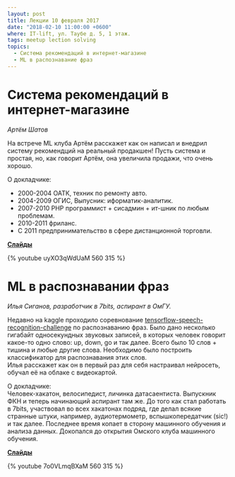```yaml
---
layout: post
title: Лекции 10 февраля 2017
date: "2018-02-10 11:00:00 +0600"
where: IT-lift, ул. Таубе д. 5, 1 этаж.
tags: meetup lection solving
topics:
  - Система рекомендаций в интернет-магазине
  - ML в распознавание фраз
---
```


# Система рекомендаций в интернет-магазине

_Артём Шатов_

На встрече ML клуба Артём расскажет как он написал и внедрил систему рекомендций на реальный продакшен! Пусть система и простая, но, как говорит Артём, она увеличила продажи, что очень хорошо.

О докладчике:  
- 2000-2004 ОАТК, техник по ремонту авто. 
- 2004-2009 ОГИС, Выпусник: иформатик-аналитик. 
- 2007-2010 PHP программист + сисадмин + ит-шник по любым проблемам. 
- 2010-2011 фриланс. 
- С 2011 предпринимательство в сфере дистанционной торговли.

**[Слайды](/assets/presentations/2018-02-10-recomendations-shatov-artem.pdf)**

{% youtube uyXO3qWdUaM 560 315 %}

# ML в распознавании фраз

_Илья Сиганов, разработчик в 7bits, аспирант в ОмГУ._

Недавно на kaggle проходило соревнование [tensorflow-speech-recognition-challenge](https://www.kaggle.com/c/tensorflow-speech-recognition-challenge#description) по распознаванию фраз. Было дано несколько гигабайт односекундных звуковых записей, в которых человек говорит какое-то одно слово: up, down, go и так далее. Всего было 10 слов + тишина и любые другие слова. Необходимо было построить классификатор для распознавания этих слов.  
Илья расскажет как он в первый раз для себя настраивал нейросеть, обучал её на облаке с видеокартой.

О докладчике:  
Человек-хакатон, велосипедист, личинка датасаентиста. Выпускник ФКН и теперь начинающий аспирант там же. До того как стал работать в 7bits, участвовал во всех хакатонах подряд, где делал всякие странные штуки, например, аудиотермометр, вспышкопередатчик (sic!) и так далее. Последнее время копает в сторону машинного обучения и анализа данных. Докопался до открытия Омского клуба машинного обучения.

**[Слайды](/assets/presentations/2018-02-10-kaggle-speech-siganov-ilya.pdf)**

{% youtube 7o0VLmqBXaM 560 315 %}